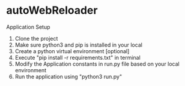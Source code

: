 # autoWebReloader

Application Setup
1. Clone the project
2. Make sure python3 and pip is installed in your local
3. Create a python virtual environment [optional]
4. Execute "pip install -r requirements.txt" in terminal
5. Modify the Application constants in run.py file based on your local environment
6. Run the application using "python3 run.py"
